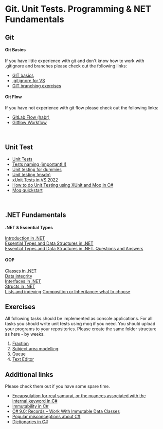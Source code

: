 # Git. Unit Tests. Programming & NET Fundamentals

## Git

#### Git Basics
If you have little experience with git and don't know how to work with .gitignore and branches please check out the following links:  

- [GIT basics](https://www.freecodecamp.org/news/learn-the-basics-of-git-in-under-10-minutes-da548267cc91/)  
- [.gitignore for VS](https://github.com/github/gitignore/blob/main/VisualStudio.gitignore)  
- [GIT branching exercises](https://learngitbranching.js.org/)  

#### Git Flow
If you have not experience with git flow please check out the following links:
- [GitLab Flow (habr)](https://habr.com/ru/company/softmart/blog/316686/)  
- [Gitflow Workflow](https://www.atlassian.com/git/tutorials/comparing-workflows/gitflow-workflow)  

<br/> 

## Unit Test
- [Unit Tests](Unit%20Tests.pdf)  
- [Tests naming (important!!!)](https://enterprisecraftsmanship.com/posts/you-naming-tests-wrong/)  
- [Unit testing for dummies](https://habr.com/ru/post/169381/)  
- [Unit testing (msdn)](https://docs.microsoft.com/en-us/dotnet/core/testing/)  
- [xUnit Tests in VS 2022](https://www.c-sharpcorner.com/article/how-to-create-xunit-test-in-visual-studio-2022/)  
- [How to do Unit Testing using XUnit and Moq in C#](https://towardsdev.com/how-to-do-unit-testing-using-xunit-and-moq-in-c-b52d520d7580)
- [Moq quickstart](https://github.com/Moq/moq4/wiki/Quickstart#async-methods)

<br/> 

## .NET Fundamentals

#### .NET & Essential Types 
[Introduction in .NET](NET_Intro.pdf)  
[Essential Types and Data Structures in .NET](Essential%20Types%20and%20Data%20Structures%20in%20.NET.pdf)  
[Essential Types and Data Structures in .NET. Questions and Answers](Essential%20Types%20QnA.pdf)
  
#### OOP
[Classes in .NET](https://ulearn.me/course/basicprogramming/9eb68528-17cb-4d7f-99f3-40210a8f6cef)  
[Data integrity](https://ulearn.me/course/basicprogramming/Tselostnost_dannykh_f177f3c4-c0f8-4759-9d41-2cdb7f22ca15)  
[Interfaces in .NET](https://ulearn.me/course/basicprogramming/Interfeysy_3df89dfb-7f0f-4123-82ac-364c3a426396)  
[Structs in .NET](https://ulearn.me/course/basicprogramming/2f0b0caa-ce22-4068-93bb-e5c1a0f8a2a4)  
[Lists and indexing](https://ulearn.me/Course/BasicProgramming2/Listy_i_indeksatsiya_ff0b5f9b-eb8c-432d-8bab-4bfa9718469a)
[Composition or Inheritance: what to choose](https://habr.com/ru/post/325478/)

## Exercises
All following tasks should be implemented as console applications. For all tasks you should write unit tests using moq if you need. You should upload your programs to your repositories. Please create the same folder structure as here - by weeks. 

1. [Fraction](Fraction.md)  
2. [Subject area modelling](OOP.md)  
3. [Queue](Queue.md)  
4. [Text Editor](Text%20Editor.md)

## Additional links
Please check them out if you have some spare time.  
- [Encapsulation for real samurai, or the nuances associated with the internal keyword in C#](https://habr.com/ru/post/445804/)
- [Immutability in C#](https://www.codemag.com/Article/1905041/Immutability-in-C)
- [C# 9.0: Records – Work With Immutable Data Classes](https://www.thomasclaudiushuber.com/2020/09/01/c-9-0-records-work-with-immutable-data-classes/)
- [Popular misconceptions about C# ](https://habr.com/ru/post/541786/)
- [Dictionaries in C# ](https://bool.dev/blog/detail/dictionary-v-csharp)